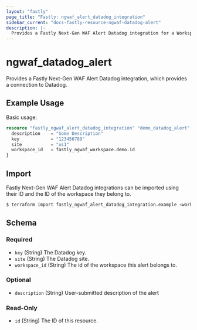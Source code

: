 ```yaml
---
layout: "fastly"
page_title: "Fastly: ngwaf_alert_datadog_integration"
sidebar_current: "docs-fastly-resource-ngwaf-datadog-alert"
description: |-
  Provides a Fastly Next-Gen WAF Alert Datadog integration for a Workspace
---
```


# ngwaf_datadog_alert

Provides a Fastly Next-Gen WAF Alert Datadog integration, which provides a connection to Datadog.

## Example Usage

Basic usage:

```terraform
resource "fastly_ngwaf_alert_datadog_integration" "demo_datadog_alert" {
  description    = "Some Description"
  key            = "123456789"
  site           = "us1"
  workspace_id   = fastly_ngwaf_workspace.demo.id
}
```

## Import

Fastly Next-Gen WAF Alert Datadog integrations can be imported using their ID and the ID of the workspace they belong to.

```sh
$ terraform import fastly_ngwaf_alert_datadog_integration.example <workspace_id>/<alert_id>
```

<!-- schema generated by tfplugindocs -->
## Schema

### Required

- `key` (String) The Datadog key.
- `site` (String) The Datadog site.
- `workspace_id` (String) The id of the workspace this alert belongs to.

### Optional

- `description` (String) User-submitted description of the alert

### Read-Only

- `id` (String) The ID of this resource.